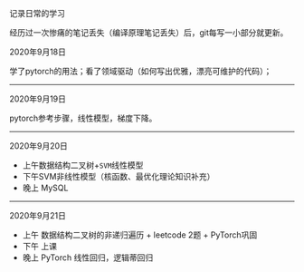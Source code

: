 记录日常的学习

经历过一次惨痛的笔记丢失（编译原理笔记丢失）后，git每写一小部分就更新。



2020年9月18日

学了pytorch的用法；看了领域驱动（如何写出优雅，漂亮可维护的代码）；

---

2020年9月19日

pytorch参考步骤，线性模型，梯度下降。

---

2020年9月20日

- 上午数据结构二叉树+`SVM`线性模型
- 下午SVM非线性模型（核函数、最优化理论知识补充）
- 晚上 MySQL

---

2020年9月21日

- 上午 数据结构二叉树的非递归遍历 + leetcode 2题 + PyTorch巩固
- 下午 上课
- 晚上 PyTorch 线性回归，逻辑蒂回归